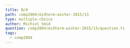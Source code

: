 ```yaml
---
title: N/A
path: comp2804/midterm-winter-2015/13
type: multiple-choice
author: Michiel Smid
question: comp2804/midterm-winter-2015/13/question.ts
tags:
  - comp2804
---
```

